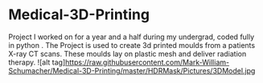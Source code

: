 # Medical-3D-Printing
Project I worked on for a year and a half during my undergrad, coded fully in python . The Project is used to create 3d printed moulds from a patients X-ray CT scans. These moulds lay on plastic mesh and deliver radiation therapy.
![alt tag]https://raw.githubusercontent.com/Mark-William-Schumacher/Medical-3D-Printing/master/HDRMask/Pictures/3DModel.jpg

